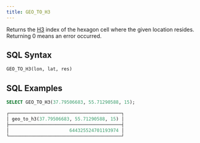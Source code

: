 ```yaml
---
title: GEO_TO_H3
---
```


Returns the [H3](https://eng.uber.com/h3/) index of the hexagon cell where the given location resides. Returning 0 means an error occurred.

## SQL Syntax

```sql
GEO_TO_H3(lon, lat, res)
```

## SQL Examples

```sql
SELECT GEO_TO_H3(37.79506683, 55.71290588, 15);

┌─────────────────────────────────────────┐
│ geo_to_h3(37.79506683, 55.71290588, 15) │
├─────────────────────────────────────────┤
│                      644325524701193974 │
└─────────────────────────────────────────┘
```